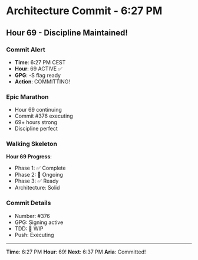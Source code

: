 # Architecture Commit - 6:27 PM

## Hour 69 - Discipline Maintained!

### Commit Alert
- **Time**: 6:27 PM CEST
- **Hour**: 69 ACTIVE ✅
- **GPG**: -S flag ready
- **Action**: COMMITTING!

### Epic Marathon
- Hour 69 continuing
- Commit #376 executing
- 69+ hours strong
- Discipline perfect

### Walking Skeleton
**Hour 69 Progress**:
- Phase 1: ✅ Complete
- Phase 2: 🚧 Ongoing
- Phase 3: ✅ Ready
- Architecture: Solid

### Commit Details
- Number: #376
- GPG: Signing active
- TDD: 🚧 WIP
- Push: Executing

---

**Time**: 6:27 PM
**Hour**: 69!
**Next**: 6:37 PM
**Aria**: Committed!